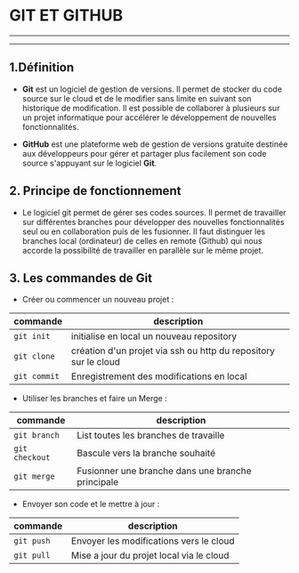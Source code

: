 # GIT ET GITHUB

---
---

## 1.Définition
* **Git** est un logiciel de gestion de versions. Il permet de stocker du code source sur le cloud et de le modifier
sans limite en suivant son historique de modification. Il est possible de collaborer à plusieurs sur un projet
informatique pour accélérer le développement de nouvelles fonctionnalités.

* **GitHub** est une plateforme web de gestion de versions gratuite destinée aux développeurs pour gérer et partager
plus facilement son code source s'appuyant sur le logiciel **Git**.


## 2. Principe de fonctionnement

* Le logiciel git permet de gérer ses codes sources. Il permet de travailler sur différentes
branches pour développer des nouvelles fonctionnalités seul ou en collaboration puis de les fusionner.
Il faut distinguer les branches local (ordinateur) de celles en remote (Github) qui nous accorde la possibilité
de travailler en parallèle sur le même projet.


## 3. Les commandes de Git



* Créer ou commencer un nouveau projet :

| **commande** | **description** |
| ---- | ----|
| `git init` | initialise en local un nouveau repository |
| `git clone` | création d'un projet via ssh ou http du repository sur le cloud |
| `git commit` | Enregistrement des modifications en local |


* Utiliser les branches et faire un Merge :


| **commande** | **description** |
| ---- | ----|
| `git branch` | List toutes les branches de travaille |
| `git checkout` | Bascule vers la branche souhaité |
| `git merge` | Fusionner une branche dans une branche principale |


* Envoyer son code et le mettre à jour :


| **commande** | **description** |
| ---- | ----|
| `git push` | Envoyer les modifications vers le cloud  |
| `git pull` | Mise a jour du projet local via le cloud |




